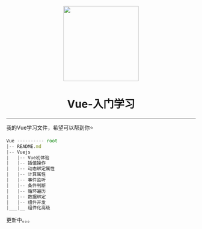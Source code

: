 <p align="center">
    <img src="https://cn.vuejs.org/images/logo.png" width="200px"/>
</p>

<p>
	<h1 align="center">
        Vue-入门学习
</h1>
</p>

---

我的Vue学习文件，希望可以帮到你⭐

```js
Vue ---------- root
|-- README.md
|-- Vuejs
|	|-- Vue初体验
|	|-- 插值操作
|	|-- 动态绑定属性
|	|-- 计算属性
|	|-- 事件监听
|	|-- 条件判断
|	|-- 循环遍历
|	|-- 数据绑定
|	|-- 组件开发
|___|__ 组件化高级
```

更新中。。。
